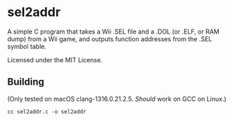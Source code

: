 # sel2addr

A simple C program that takes a Wii .SEL file and a .DOL (or .ELF, or RAM dump) from a Wii game, and outputs function addresses from the .SEL symbol table.

Licensed under the MIT License.

## Building

(Only tested on macOS clang-1316.0.21.2.5. *Should* work on GCC on Linux.)

```
cc sel2addr.c -o sel2addr
```